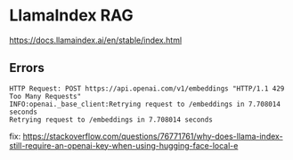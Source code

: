 # LlamaIndex RAG

https://docs.llamaindex.ai/en/stable/index.html

## Errors

```
HTTP Request: POST https://api.openai.com/v1/embeddings "HTTP/1.1 429 Too Many Requests"
INFO:openai._base_client:Retrying request to /embeddings in 7.708014 seconds
Retrying request to /embeddings in 7.708014 seconds
```

fix: https://stackoverflow.com/questions/76771761/why-does-llama-index-still-require-an-openai-key-when-using-hugging-face-local-e

